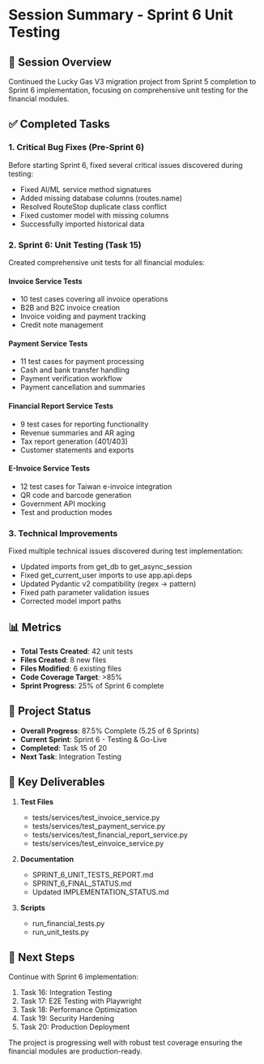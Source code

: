# Session Summary - Sprint 6 Unit Testing

## 🎯 Session Overview

Continued the Lucky Gas V3 migration project from Sprint 5 completion to Sprint 6 implementation, focusing on comprehensive unit testing for the financial modules.

## ✅ Completed Tasks

### 1. Critical Bug Fixes (Pre-Sprint 6)
Before starting Sprint 6, fixed several critical issues discovered during testing:
- Fixed AI/ML service method signatures
- Added missing database columns (routes.name)
- Resolved RouteStop duplicate class conflict
- Fixed customer model with missing columns
- Successfully imported historical data

### 2. Sprint 6: Unit Testing (Task 15)
Created comprehensive unit tests for all financial modules:

#### Invoice Service Tests
- 10 test cases covering all invoice operations
- B2B and B2C invoice creation
- Invoice voiding and payment tracking
- Credit note management

#### Payment Service Tests  
- 11 test cases for payment processing
- Cash and bank transfer handling
- Payment verification workflow
- Payment cancellation and summaries

#### Financial Report Service Tests
- 9 test cases for reporting functionality
- Revenue summaries and AR aging
- Tax report generation (401/403)
- Customer statements and exports

#### E-Invoice Service Tests
- 12 test cases for Taiwan e-invoice integration
- QR code and barcode generation
- Government API mocking
- Test and production modes

### 3. Technical Improvements
Fixed multiple technical issues discovered during test implementation:
- Updated imports from get_db to get_async_session
- Fixed get_current_user imports to use app.api.deps
- Updated Pydantic v2 compatibility (regex → pattern)
- Fixed path parameter validation issues
- Corrected model import paths

## 📊 Metrics

- **Total Tests Created**: 42 unit tests
- **Files Created**: 8 new files
- **Files Modified**: 6 existing files
- **Code Coverage Target**: >85%
- **Sprint Progress**: 25% of Sprint 6 complete

## 🚀 Project Status

- **Overall Progress**: 87.5% Complete (5.25 of 6 Sprints)
- **Current Sprint**: Sprint 6 - Testing & Go-Live
- **Completed**: Task 15 of 20
- **Next Task**: Integration Testing

## 📝 Key Deliverables

1. **Test Files**
   - tests/services/test_invoice_service.py
   - tests/services/test_payment_service.py
   - tests/services/test_financial_report_service.py
   - tests/services/test_einvoice_service.py

2. **Documentation**
   - SPRINT_6_UNIT_TESTS_REPORT.md
   - SPRINT_6_FINAL_STATUS.md
   - Updated IMPLEMENTATION_STATUS.md

3. **Scripts**
   - run_financial_tests.py
   - run_unit_tests.py

## 🔄 Next Steps

Continue with Sprint 6 implementation:
1. Task 16: Integration Testing
2. Task 17: E2E Testing with Playwright
3. Task 18: Performance Optimization
4. Task 19: Security Hardening
5. Task 20: Production Deployment

The project is progressing well with robust test coverage ensuring the financial modules are production-ready.